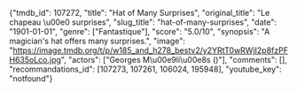 {"tmdb_id": 107272, "title": "Hat of Many Surprises", "original_title": "Le chapeau \u00e0 surprises", "slug_title": "hat-of-many-surprises", "date": "1901-01-01", "genre": ["Fantastique"], "score": "5.0/10", "synopsis": "A magician's hat offers many surprises.", "image": "https://image.tmdb.org/t/p/w185_and_h278_bestv2/y2YRtT0wRWjI2p8fzPFH635oLco.jpg", "actors": ["Georges M\u00e9li\u00e8s ()"], "comments": [], "recommandations_id": [107273, 107261, 106024, 195948], "youtube_key": "notfound"}